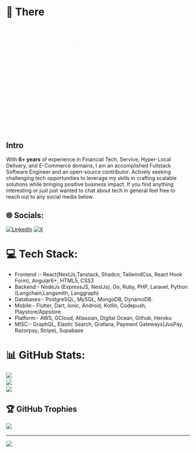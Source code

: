 # 👋 There

<img src="./assets/Intro_Harshit.gif" alt="Hi, I am Harshit" />

## Intro

With <b>6+ years</b> of experience in Financial Tech, Service, Hyper-Local Delivery, and E-Commerce domains, I am an accomplished Fullstack Software Engineer and an open-source contributor. Actively seeking challenging tech opportunities to leverage my skills in crafting scalable solutions while bringing positive business impact. If you find anything interesting or just just wanted to chat about tech in general feel free to reach out to any social media below.


## 🌐 Socials:

[![LinkedIn](https://img.shields.io/badge/LinkedIn-%230077B5.svg?logo=linkedin&logoColor=white)](https://linkedin.com/in/harshit-chhipa) [![X](https://img.shields.io/badge/X-black.svg?logo=X&logoColor=white)](https://x.com/chhipa_harshit)

# 💻 Tech Stack:

- Frontend :- React(NextJs,Tanstack, Shadcn, TailwindCss, React Hook Form), Angular6+, HTML5, CSS3
- Backend:- NodeJs (ExpressJS, NestJs), Go, Ruby, PHP, Laravel, Python (Langchain,Langsmith, Langgraph)
- Databases:- PostgreSQL, MySQL, MongoDB, DynamoDB.
- Mobile:- Flutter, Dart, Ionic, Android, Kotlin, Codepush, Playstore/Appstore
- Platform:- AWS, GCloud, Atlassian, Digital Ocean, Github, Heroku
- MISC:- GraphQL, Elastic Search, Grafana, Payment Gateways(JusPay, Razorpay, Stripe), Supabase

# 📊 GitHub Stats:

![](https://github-readme-stats.vercel.app/api?username=HarshitChhipa&theme=vue&hide_border=false&include_all_commits=true&count_private=true)<br/>
![](https://github-readme-streak-stats.herokuapp.com/?user=HarshitChhipa&theme=vue&hide_border=false)<br/>
![](https://github-readme-stats.vercel.app/api/top-langs/?username=HarshitChhipa&theme=vue&hide_border=false&include_all_commits=true&count_private=true&layout=compact)

## 🏆 GitHub Trophies

![](https://github-profile-trophy.vercel.app/?username=HarshitChhipa&theme=radical&no-frame=false&no-bg=false&margin-w=4)

---

[![](https://visitcount.itsvg.in/api?id=HarshitChhipa&icon=2&color=1)](https://github.com/HarshitChhipa)

<!-- End -->
